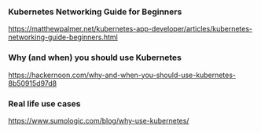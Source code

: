 ### Kubernetes Networking Guide for Beginners

https://matthewpalmer.net/kubernetes-app-developer/articles/kubernetes-networking-guide-beginners.html

### Why (and when) you should use Kubernetes

https://hackernoon.com/why-and-when-you-should-use-kubernetes-8b50915d97d8

### Real life use cases

https://www.sumologic.com/blog/why-use-kubernetes/
